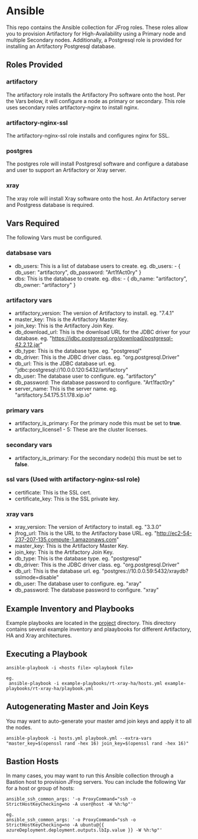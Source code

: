 # Ansible
This repo contains the Ansible collection for JFrog roles. These roles allow you to provision Artifactory for High-Availability using a Primary node and multiple Secondary nodes. Additionally, a Postgresql role is provided for installing an Artifactory Postgresql database.

## Roles Provided
### artifactory
The artifactory role installs the Artifactory Pro software onto the host. Per the Vars below, it will configure a node as primary or secondary. This role uses secondary roles artifactory-nginx to install nginx.

### artifactory-nginx-ssl
The artifactory-nginx-ssl role installs and configures nginx for SSL.

### postgres
The postgres role will install Postgresql software and configure a database and user to support an Artifactory or Xray server.

### xray
The xray role will install Xray software onto the host. An Artifactory server and Postgress database is required.

## Vars Required
The following Vars must be configured.

### databsase vars
* db_users: This is a list of database users to create. eg. db_users: - { db_user: "artifactory", db_password: "Art1fAct0ry" }
* dbs: This is the database to create. eg. dbs: - { db_name: "artifactory", db_owner: "artifactory" }

### artifactory vars
* artifactory_version: The version of Artifactory to install. eg. "7.4.1"
* master_key: This is the Artifactory Master Key.
* join_key: This is the Artifactory Join Key.
* db_download_url: This is the download URL for the JDBC driver for your database. eg. "https://jdbc.postgresql.org/download/postgresql-42.2.12.jar"
* db_type: This is the database type. eg. "postgresql"
* db_driver: This is the JDBC driver class. eg. "org.postgresql.Driver"
* db_url: This is the JDBC database url. eg. "jdbc:postgresql://10.0.0.120:5432/artifactory"
* db_user: The database user to configure. eg. "artifactory"
* db_password: The database password to configure. "Art1fact0ry"
* server_name: This is the server name. eg. "artifactory.54.175.51.178.xip.io"

### primary vars
* artifactory_is_primary: For the primary node this must be set to **true**.
* artifactory_license1 - 5: These are the cluster licenses.

### secondary vars
* artifactory_is_primary: For the secondary node(s) this must be set to **false**.

### ssl vars (Used with artifactory-nginx-ssl role)
* certificate: This is the SSL cert.
* certificate_key: This is the SSL private key.

### xray vars
* xray_version: The version of Artifactory to install. eg. "3.3.0"
* jfrog_url: This is the URL to the Artifactory base URL. eg. "http://ec2-54-237-207-135.compute-1.amazonaws.com"
* master_key: This is the Artifactory Master Key.
* join_key: This is the Artifactory Join Key.
* db_type: This is the database type. eg. "postgresql"
* db_driver: This is the JDBC driver class. eg. "org.postgresql.Driver"
* db_url: This is the database url. eg. "postgres://10.0.0.59:5432/xraydb?sslmode=disable"
* db_user: The database user to configure. eg. "xray"
* db_password: The database password to configure. "xray"

## Example Inventory and Playbooks
Example playbooks are located in the [project](../project) directory. This directory contains several example inventory and plaaybooks for different Artifactory, HA and Xray architectures.

## Executing a Playbook
```
ansible-playbook -i <hosts file> <playbook file>

eg.
 ansible-playbook -i example-playbooks/rt-xray-ha/hosts.yml example-playbooks/rt-xray-ha/playbook.yml
```

## Autogenerating Master and Join Keys
You may want to auto-generate your master amd join keys and apply it to all the nodes.

```
ansible-playbook -i hosts.yml playbook.yml --extra-vars "master_key=$(openssl rand -hex 16) join_key=$(openssl rand -hex 16)"
```

## Bastion Hosts
In many cases, you may want to run this Ansible collection through a Bastion host to provision JFrog servers. You can include the following Var for a host or group of hosts:

```
ansible_ssh_common_args: '-o ProxyCommand="ssh -o StrictHostKeyChecking=no -A user@host -W %h:%p"'

eg.
ansible_ssh_common_args: '-o ProxyCommand="ssh -o StrictHostKeyChecking=no -A ubuntu@{{ azureDeployment.deployment.outputs.lbIp.value }} -W %h:%p"'
```